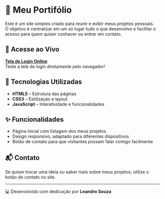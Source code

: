 # 📂 Meu Portifólio

Este é um site simples criado para reunir e exibir meus projetos pessoais.  
O objetivo é centralizar em um só lugar tudo o que desenvolvo e facilitar o acesso para quem quiser conhecer ou entrar em contato.

## 🔗 Acesse ao Vivo
[**Tela de Login Online**](https://oliverleandro.github.io/Meu-Website/)  
Teste a tela de login diretamente pelo navegador!

## 🚀 Tecnologias Utilizadas
- **HTML5** – Estrutura das páginas
- **CSS3** – Estilização e layout
- **JavaScript** – Interatividade e funcionalidades

## ✨ Funcionalidades
- Página inicial com listagem dos meus projetos
- Design responsivo, adaptado para diferentes dispositivos
- Botão de contato para que visitantes possam falar comigo facilmente

## 📬 Contato
Se quiser trocar uma ideia ou saber mais sobre meus projetos, utilize o botão de contato no site.

---

💻 Desenvolvido com dedicação por **Leandro Souza**
